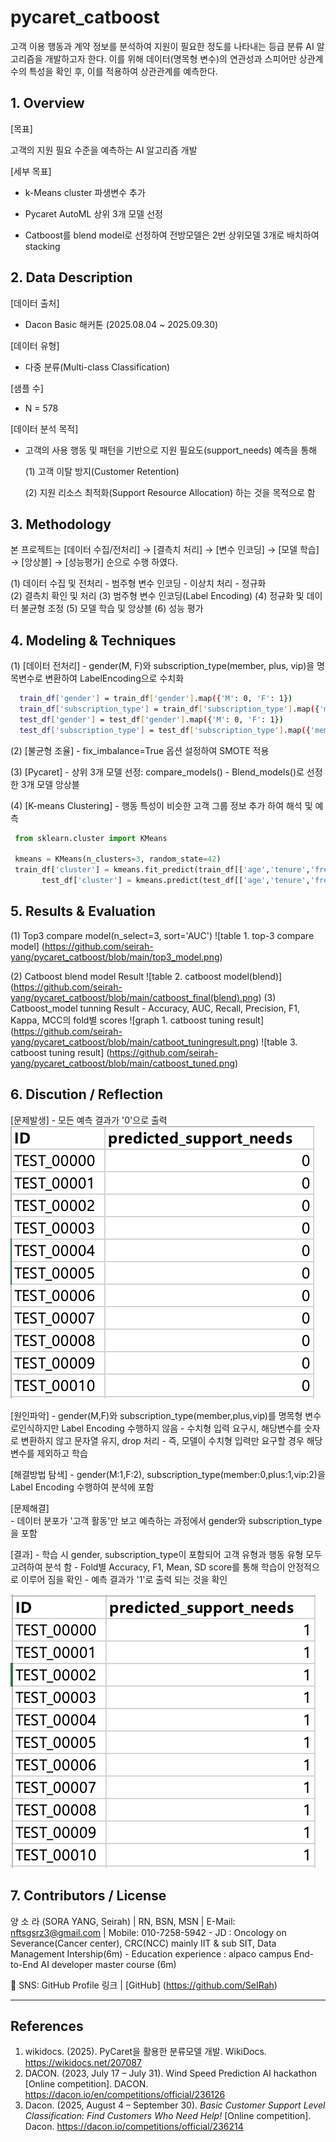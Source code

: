# pycaret_catboost

고객 이용 행동과 계약 정보를 분석하여 지원이 필요한 정도를 나타내는 등급 분류 AI 알고리즘을 개발하고자 한다. 
이를 위해 데이터(명목형 변수)의 연관성과 스피어만 상관계수의 특성을 확인 후, 이를 적용하여 상관관계를 예측한다.   

## 1. Overview 

[목표]
  
 고객의 지원 필요 수준을 예측하는 AI 알고리즘 개발
  
[세부 목표]
  
 - k-Means cluster 파생변수 추가
    
 - Pycaret AutoML 상위 3개 모델 선정
    
 - Catboost를 blend model로 선정하여 전방모델은 2번 상위모델 3개로 배치하여 stacking

## 2. Data Description

[데이터 출처]

  - Dacon Basic 해커톤 (2025.08.04 ~ 2025.09.30)
   
[데이터 유형]
  
  - 다중 분류(Multi-class Classification)
  
[샘플 수]
  
  - N = 578
  
[데이터 분석 목적]
      
  - 고객의 사용 행동 및 패턴을 기반으로 지원 필요도(support_needs) 예측을 통해
     
    (1) 고객 이탈 방지(Customer Retention)

    (2) 지원 리소스 최적화(Support Resource Allocation) 하는 것을 목적으로 함 

## 3. Methodology
  본 프로젝트는 [데이터 수집/전처리] → [결측치 처리] → [변수 인코딩] → [모델 학습] → [앙상블] → [성능평가] 순으로 수행 하였다. 
    
  (1) 데이터 수집 및 전처리 
    - 범주형 변수 인코딩 
    - 이상치 처리 
    - 정규화  
  (2) 결측치 확인 및 처리 
  (3) 범주형 변수 인코딩(Label Encoding)
  (4) 정규화 및 데이터 불균형 조정 
  (5) 모델 학습 및 앙상블 
  (6) 성능 평가 
  
## 4. Modeling & Techniques
  (1) [데이터 전처리]
    - gender(M, F)와 subscription_type(member, plus, vip)을 명목변수로 변환하여 LabelEncoding으로 수치화

```bash
  train_df['gender'] = train_df['gender'].map({'M': 0, 'F': 1})
  train_df['subscription_type'] = train_df['subscription_type'].map({'member': 0, 'plus': 1, 'vip': 2})
  test_df['gender'] = test_df['gender'].map({'M': 0, 'F': 1})
  test_df['subscription_type'] = test_df['subscription_type'].map({'member': 0, 'plus': 1, 'vip': 2})
```    
    
  (2) [불균형 조율]
    - fix_imbalance=True 옵션 설정하여 SMOTE 적용

  (3) [Pycaret]
    - 상위 3개 모델 선정: compare_models()
    - Blend_models()로 선정한 3개 모델 앙상블 
    
  (4) [K-means Clustering]
    - 행동 특성이 비슷한 고객 그룹 정보 추가 하여 해석 및 예측

```python
 from sklearn.cluster import KMeans

 kmeans = KMeans(n_clusters=3, random_state=42)
 train_df['cluster'] = kmeans.fit_predict(train_df[['age','tenure','frequent','payment_interval','contract_length','after_interaction']])
       test_df['cluster'] = kmeans.predict(test_df[['age','tenure','frequent','payment_interval','contract_length','after_interaction']])
```
    
## 5. Results & Evaluation
  (1) Top3 compare model(n_select=3, sort='AUC')
    ![table 1. top-3 compare model] (https://github.com/seirah-yang/pycaret_catboost/blob/main/top3_model.png)

  (2) Catboost blend model Result
    ![table 2. catboost model(blend)] (https://github.com/seirah-yang/pycaret_catboost/blob/main/catboost_final(blend).png)
  (3) Catboost_model tunning Result
    - Accuracy, AUC, Recall, Precision, F1, Kappa, MCC의 fold별 scores
    ![graph 1. catboost tuning result] (https://github.com/seirah-yang/pycaret_catboost/blob/main/catboot_tuningresult.png)
    ![table 3. catboost tuning result] (https://github.com/seirah-yang/pycaret_catboost/blob/main/catboost_tuned.png)
 
## 6. Discution / Reflection
  [문제발생]
    - 모든 예측 결과가 '0'으로 출력 
    ![table 4. Label Encoding 전](https://github.com/seirah-yang/pycaret_catboost/blob/main/beforeLE.png)

  [원인파악]
    - gender(M,F)와 subscription_type(member,plus,vip)를 명목형 변수로인식하지만 Label Encoding 수행하지 않음 
    - 수치형 입력 요구시, 해당변수를 숫자로 변환하지 않고 문자열 유지, drop 처리
    - 즉, 모델이 수치형 입력만 요구할 경우 해당 변수를 제외하고 학습

  [해결방법 탐색]
    - gender(M:1,F:2), subscription_type(member:0,plus:1,vip:2)을 Label Encoding 수행하여 분석에 포함
    
  [문제해결]  
    - 데이터 분포가 '고객 활동'만 보고 예측하는 과정에서 gender와 subscription_type을 포함
    
  [결과]
    - 학습 시 gender, subscription_type이 포함되어 고객 유형과 행동 유형 모두 고려하여 분석 함
    - Fold별 Accuracy, F1, Mean, SD score를 통해 학습이 안정적으로 이루어 짐을 확인
    - 예측 결과가 '1'로 출력 되는 것을 확인
    
  ![table 5. Label Encoding 후](https://github.com/seirah-yang/pycaret_catboost/blob/main/after_LEpng)
     
## 7. Contributors / License
  양 소 라 (SORA YANG, Seirah) | RN, BSN, MSN | E-Mail: nftsgsrz3@gmail.com | Mobile: 010-7258-5942
    - JD : Oncology on Severance(Cancer center), CRC(NCC) mainly IIT & sub SIT, Data Management Intership(6m) 
    - Education experience : alpaco campus End-to-End AI developer master course (6m)
   
   💬 SNS: GitHub Profile 링크  |  [GitHub] (https://github.com/SeIRah)
   
---------------------------------------------------------------------------------------------------------------------------------------
## References
 1. wikidocs. (2025). PyCaret을 활용한 분류모델 개발. WikiDocs. https://wikidocs.net/207087
 2. DACON. (2023, July 17 – July 31). Wind Speed Prediction AI hackathon [Online competition]. DACON.   https://dacon.io/en/competitions/official/236126
 3. Dacon. (2025, August 4 – September 30). *Basic Customer Support Level Classification: Find Customers Who Need Help!* [Online competition]. Dacon. https://dacon.io/competitions/official/236214
